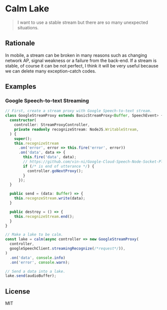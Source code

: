 # Calm Lake

> I want to use a stable stream but there are so many unexpected situations.

## Rationale

In mobile, a stream can be broken in many reasons such as changing network AP, signal weakness or a failure from the back-end. If a stream is stable, of course it can be not perfect, I think it will be very useful because we can delete many exception-catch codes.

## Examples

### Google Speech-to-text Streaming

```typescript
// First, create a stream proxy with Google Speech-to-text stream.
class GoogleStreamProxy extends BasicStreamProxy<Buffer, SpeechEvent> {
  constructor(
    controller: StreamProxyController,
    private readonly recognizeStream: NodeJS.WritableStream,
  ) {
    super();
    this.recognizeStream
      .on('error', error => this.fire('error', error))
      .on('data', data => {
        this.fire('data', data);
        // https://github.com/vin-ni/Google-Cloud-Speech-Node-Socket-Playground/issues/9
        if (/* is end of utterance */) {
          controller.goNextProxy();
        }
      });
  }

  public send = (data: Buffer) => {
    this.recognzeStream.write(data);
  }

  public destroy = () => {
    this.recognizeStream.end();
  }
}

// Make a lake to be calm.
const lake = calm(async controller => new GoogleStreamProxy(
  controller,
  googleSpeechClient.streamingRecognize(/*request*/)),
)
  .on('data', console.info)
  .on('error', console.warn);

// Send a data into a lake.
lake.send(audioBuffer);
```

## License

MIT

